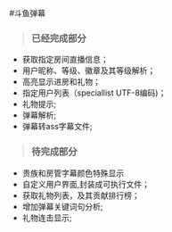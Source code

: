 #斗鱼弹幕
> ### 已经完成部分
- 获取指定房间直播信息；
- 用户昵称、等级、徽章及其等级解析；
- 高亮显示进房和礼物；
- 指定用户列表（speciallist UTF-8编码)；
- 礼物提示;
- 弹幕解析;
- 弹幕转ass字幕文件;
> ### 待完成部分
- 贵族和房管字幕颜色特殊显示
- 自定义用户界面,封装成可执行文件；
- 获取礼物列表，及其贡献排行榜；
- 增加弹幕关键词句分析;
- 礼物连击显示;
